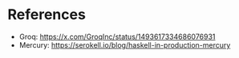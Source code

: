 # References

- Groq: <https://x.com/GroqInc/status/1493617334686076931>
- Mercury: <https://serokell.io/blog/haskell-in-production-mercury>
